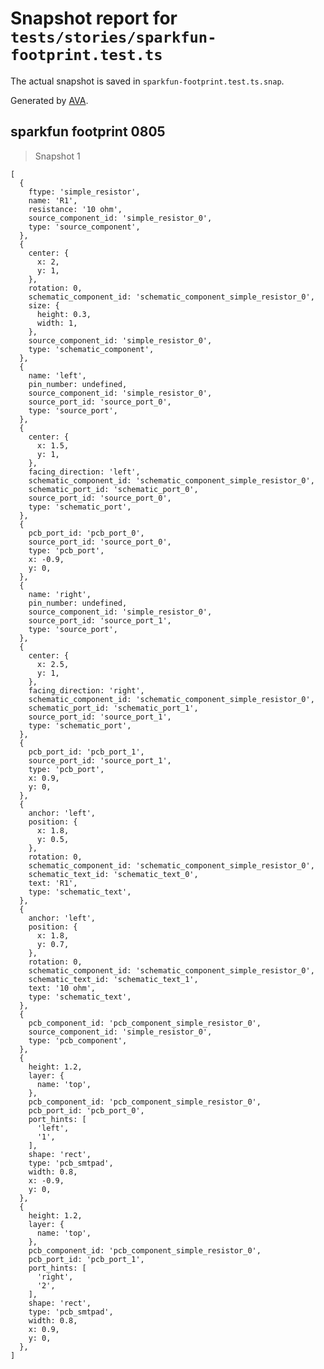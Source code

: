 # Snapshot report for `tests/stories/sparkfun-footprint.test.ts`

The actual snapshot is saved in `sparkfun-footprint.test.ts.snap`.

Generated by [AVA](https://avajs.dev).

## sparkfun footprint 0805

> Snapshot 1

    [
      {
        ftype: 'simple_resistor',
        name: 'R1',
        resistance: '10 ohm',
        source_component_id: 'simple_resistor_0',
        type: 'source_component',
      },
      {
        center: {
          x: 2,
          y: 1,
        },
        rotation: 0,
        schematic_component_id: 'schematic_component_simple_resistor_0',
        size: {
          height: 0.3,
          width: 1,
        },
        source_component_id: 'simple_resistor_0',
        type: 'schematic_component',
      },
      {
        name: 'left',
        pin_number: undefined,
        source_component_id: 'simple_resistor_0',
        source_port_id: 'source_port_0',
        type: 'source_port',
      },
      {
        center: {
          x: 1.5,
          y: 1,
        },
        facing_direction: 'left',
        schematic_component_id: 'schematic_component_simple_resistor_0',
        schematic_port_id: 'schematic_port_0',
        source_port_id: 'source_port_0',
        type: 'schematic_port',
      },
      {
        pcb_port_id: 'pcb_port_0',
        source_port_id: 'source_port_0',
        type: 'pcb_port',
        x: -0.9,
        y: 0,
      },
      {
        name: 'right',
        pin_number: undefined,
        source_component_id: 'simple_resistor_0',
        source_port_id: 'source_port_1',
        type: 'source_port',
      },
      {
        center: {
          x: 2.5,
          y: 1,
        },
        facing_direction: 'right',
        schematic_component_id: 'schematic_component_simple_resistor_0',
        schematic_port_id: 'schematic_port_1',
        source_port_id: 'source_port_1',
        type: 'schematic_port',
      },
      {
        pcb_port_id: 'pcb_port_1',
        source_port_id: 'source_port_1',
        type: 'pcb_port',
        x: 0.9,
        y: 0,
      },
      {
        anchor: 'left',
        position: {
          x: 1.8,
          y: 0.5,
        },
        rotation: 0,
        schematic_component_id: 'schematic_component_simple_resistor_0',
        schematic_text_id: 'schematic_text_0',
        text: 'R1',
        type: 'schematic_text',
      },
      {
        anchor: 'left',
        position: {
          x: 1.8,
          y: 0.7,
        },
        rotation: 0,
        schematic_component_id: 'schematic_component_simple_resistor_0',
        schematic_text_id: 'schematic_text_1',
        text: '10 ohm',
        type: 'schematic_text',
      },
      {
        pcb_component_id: 'pcb_component_simple_resistor_0',
        source_component_id: 'simple_resistor_0',
        type: 'pcb_component',
      },
      {
        height: 1.2,
        layer: {
          name: 'top',
        },
        pcb_component_id: 'pcb_component_simple_resistor_0',
        pcb_port_id: 'pcb_port_0',
        port_hints: [
          'left',
          '1',
        ],
        shape: 'rect',
        type: 'pcb_smtpad',
        width: 0.8,
        x: -0.9,
        y: 0,
      },
      {
        height: 1.2,
        layer: {
          name: 'top',
        },
        pcb_component_id: 'pcb_component_simple_resistor_0',
        pcb_port_id: 'pcb_port_1',
        port_hints: [
          'right',
          '2',
        ],
        shape: 'rect',
        type: 'pcb_smtpad',
        width: 0.8,
        x: 0.9,
        y: 0,
      },
    ]
